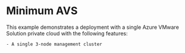 # Minimum AVS

This example demonstrates a deployment with a single Azure VMware Solution private cloud with the following features:

    - A single 3-node management cluster